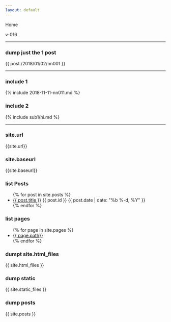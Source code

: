 ```yaml
---
layout: default
---
```


Home

v-016

---
### dump just the 1 post
{{ post./2018/01/02/nn001 }}


---
### include 1
{% include 2018-11-11-nn011.md %}

### include 2
{% include sub1/hi.md %}

---
### site.url
{{site.url}}

### site.baseurl
{{site.baseurl}}

### list Posts
<ul class="myposts">
{% for post in site.posts %}
    <li><a href="{{ site.baseurl }}{{ post.url }}">{{ post.title }}</a> {{ post.id }}
    <span class="postDate">{{ post.date | date: "%b %-d, %Y" }}</span>
    </li>
{% endfor %}
</ul>

### list pages
<ul class="myposts">
{% for page in site.pages %}
    <li><a href="{{ site.baseurl }}{{ page.url }}">{{ page.path}}</a>
    </li>
{% endfor %}
</ul>

### dumpt site.html_files
{{ site.html_files }}

### dump static
{{ site.static_files }}

### dump posts
{{ site.posts }}
